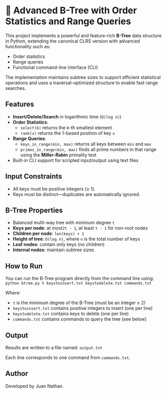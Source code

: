 # 🌳 Advanced B-Tree with Order Statistics and Range Queries

This project implements a powerful and feature-rich **B-Tree** data structure in Python, extending the canonical CLRS version with advanced functionality such as:

- Order statistics
- Range queries
- Functional command-line interface (CLI)

The implementation maintains subtree sizes to support efficient statistical operations and uses a traversal-optimized structure to enable fast range searches.

## Features

- **Insert/Delete/Search** in logarithmic time (`O(log n)`)
- **Order Statistics**:
  - `select(k)` returns the k-th smallest element
  - `rank(x)` returns the 1-based position of key `x`
- **Range Queries**:
  - `keys_in_range(min, max)` returns all keys between `min` and `max`
  - `primes_in_range(min, max)` finds all prime numbers in that range using the **Miller-Rabin** primality test
- Built-in CLI support for scripted input/output using text files

## Input Constraints

- All keys must be positive integers (≥ 1).
- Keys must be distinct—duplicates are automatically ignored.

## B-Tree Properties

- Balanced multi-way tree with minimum degree `t`
- **Keys per node**: at most`2t - 1`, at least `t - 1` for non-root nodes
- **Children per node**: `len(keys) + 1`
- **Height of tree**: `O(log n)`, where `n` is the total number of keys
- **Leaf nodes**: contain only keys (no children)
- **Internal nodes**: maintain subtree sizes

## How to Run

You can run the B-Tree program directly from the command line using:
`python btree.py t keystoinsert.txt keystodelete.txt commands.txt`

Where:
- `t` is the minimum degree of the B-Tree (must be an integer ≥ 2)
- `keystoinsert.txt` contains positive integers to insert (one per line)
- `keystodelete.txt` contains keys to delete (one per line)
- `commands.txt` contains commands to query the tree (see below)

## Output

Results are written to a file named:
`output.txt`

Each line corresponds to one command from `commands.txt`.

## Author

Developed by Juan Nathan.










